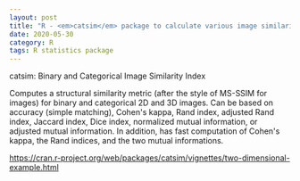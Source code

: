 ```yaml
---
layout: post
title: "R - <em>catsim</em> package to calculate various image similarity indices"
date: 2020-05-30
category: R
tags: R statistics package
---
```


catsim: Binary and Categorical Image Similarity Index

Computes a structural similarity metric (after the style of MS-SSIM for images) for binary and categorical 2D and 3D images. Can be based on accuracy (simple matching), Cohen's kappa, Rand index, adjusted Rand index, Jaccard index, Dice index, normalized mutual information, or adjusted mutual information. In addition, has fast computation of Cohen's kappa, the Rand indices, and the two mutual informations.

https://cran.r-project.org/web/packages/catsim/vignettes/two-dimensional-example.html
